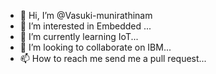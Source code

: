 - 👋 Hi, I’m @Vasuki-munirathinam
- 👀 I’m interested in Embedded  ...
- 🌱 I’m currently learning IoT...
- 💞️ I’m looking to collaborate on IBM...
- 📫 How to reach me send me a pull request...

<!---
Vasuki-munirathinam/Vasuki-munirathinam is a ✨ special ✨ repository because its `README.md` (this file) appears on your GitHub profile.
You can click the Preview link to take a look at your changes.
--->
